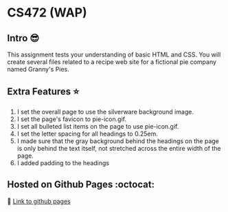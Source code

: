 # CS472 (WAP)


## Intro :sunglasses:

This assignment tests your understanding of basic HTML and CSS. You will create several files related to a recipe web site for a fictional pie company named Granny's Pies.


## Extra Features :star:

1. I set the overall page to use the silverware background image.
2. I set the page's favicon to pie-icon.gif.
3. I set all bulleted list items on the page to use pie-icon.gif.
4. I set the letter spacing for all headings to 0.25em.
5. I made sure that the gray background behind the headings on the page is only behind the text itself, not stretched across the entire width of the page.
6. I added padding to the headings


## Hosted on Github Pages :octocat:

:link: [Link to github pages](https://chunkingz.github.io/CS472/recipe/pie.html)
